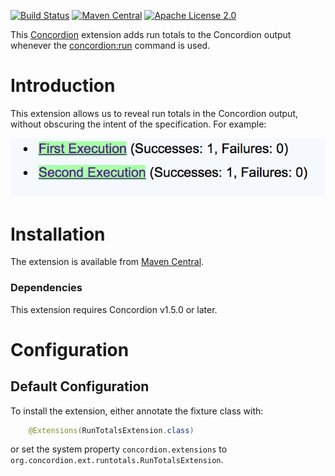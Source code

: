 [![Build Status](https://img.shields.io/travis/concordion/concordion-run-totals-extension.svg)](https://travis-ci.org/concordion/concordion-run-totals-extension)
[![Maven Central](https://img.shields.io/maven-central/v/org.concordion/concordion-run-totals-extension.svg)](http://search.maven.org/#search%7Cga%7C1%7Cg%3A%22org.concordion%22%20AND%20a%3A%22concordion-run-totals-extension%22)
[![Apache License 2.0](https://img.shields.io/badge/license-Apache%202.0-blue.svg)](http://www.apache.org/licenses/LICENSE-2.0.html)

This [Concordion](http://www.concordion.org) extension adds run totals to the Concordion output whenever the [concordion:run](http://concordion.org/Tutorial.html#concordion:run) command is used.


# Introduction

This extension allows us to reveal run totals in the Concordion output, without obscuring the intent of the specification. For example:

![Run Totals Output Image](images/RunTotalsOutput.png)

# Installation
The extension is available from [Maven Central](http://search.maven.org/#artifactdetails%7Corg.concordion%7Cconcordion-run-totals-extension%7C1.0.0%7Cjar).

### Dependencies
This extension requires Concordion v1.5.0 or later.

# Configuration

## Default Configuration

To install the extension, either annotate the fixture class with:

```java
    @Extensions(RunTotalsExtension.class)
```

or set the system property `concordion.extensions` to `org.concordion.ext.runtotals.RunTotalsExtension`.
